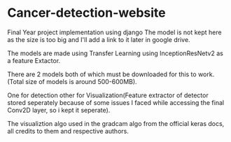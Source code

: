 # Cancer-detection-website
Final Year project implementation using django The model is not kept here as the size is too big and I'll add a link to it later in google drive.

The models are made using Transfer Learning using InceptionResNetv2 as a feature Extactor. 

There are 2 models both of which must be downloaded for this to work.(Total size of models is around 500-600MB). 

One for detection other for Visualization(Feature extractor of detector stored seperately because of some issues I faced while accessing the final Conv2D layer, so i kept it seperate).

The visualiztion algo used in the gradcam algo from the official keras docs, all credits to them and respective authors.
